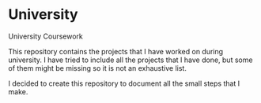 # University
University Coursework

This repository contains the projects that I have worked on during university. I have tried to include all the projects that I have done, but some of them might be missing so it is not an exhaustive list.

I decided to create this repository to document all the small steps that I make.
